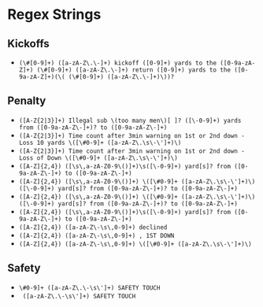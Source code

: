 # Regex Strings
## Kickoffs
- `(\#[0-9]+) ([a-zA-Z\.\-]+) kickoff ([0-9]+) yards to the ([0-9a-zA-Z]+) (\#[0-9]+) ([a-zA-Z\.\-]+) return ([0-9]+) yards to the ([0-9a-zA-Z]+)(\( (\#[0-9]+) ([a-zA-Z\.\-]+)\))?`

## Penalty
- `([A-Z{2|3}]+) Illegal sub \(too many men\)[ ]? ([\-0-9]+) yards from ([0-9a-zA-Z\-]+)? to ([0-9a-zA-Z\-]+)`
- `([A-Z{2|3}]+) Time count after 3min warning on 1st or 2nd down - Loss 10 yards \([\#0-9]+ ([a-zA-Z\.\s\-\']+)\)`
- `([A-Z{2|3}]+) Time count after 3min warning on 1st or 2nd down - Loss of Down \([\#0-9]+ ([a-zA-Z\.\s\-\']+)\)`
- `([A-Z]{2,4}) ([\s\,a-zA-Z0-9\()]+)\s([\-0-9]+) yard[s]? from ([0-9a-zA-Z\-]+) to ([0-9a-zA-Z\-]+)`
- `([A-Z]{2,4}) ([\s\,a-zA-Z0-9\()]+) \([\#0-9]+ ([a-zA-Z\.\s\-\']+)\) ([\-0-9]+) yard[s]? from ([0-9a-zA-Z\-]+)? to ([0-9a-zA-Z\-]+)`
- `([A-Z]{2,4}) ([\s\,a-zA-Z0-9\()]+) \([\#0-9]+ ([a-zA-Z\.\s\-\']+)\) ([\-0-9]+) yard[s]? from ([0-9a-zA-Z\-]+)? to ([0-9a-zA-Z\-]+)`
- `([A-Z]{2,4}) ([\s\,a-zA-Z0-9\()]+)\s([\-0-9]+) yard[s]? from ([0-9a-zA-Z\-]+) to ([0-9a-zA-Z\-]+)`
- `([A-Z]{2,4}) ([a-zA-Z\-\s\,0-9]+) declined`
- `([A-Z]{2,4}) ([a-zA-Z\-\s\,0-9]+) , 1ST DOWN`
- `([A-Z]{2,4}) ([a-zA-Z\-\s\,0-9]+) \([\#0-9]+ ([a-zA-Z\.\s\-\']+)\)`

## Safety
- `\#0-9]+ ([a-zA-Z\.\-\s\']+) SAFETY TOUCH`
- ` ([a-zA-Z\.\-\s\']+) SAFETY TOUCH`